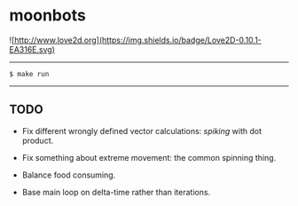 # moonbots

![http://www.love2d.org](https://img.shields.io/badge/Love2D-0.10.1-EA316E.svg)

---
```
$ make run
```
---

TODO
---

- Fix different wrongly defined vector calculations: *spiking* with dot product.

- Fix something about extreme movement: the common spinning thing.

- Balance food consuming.

- Base main loop on delta-time rather than iterations.
